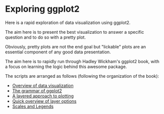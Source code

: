 # Exploring ggplot2

Here is a rapid exploration of data visualization using ggplot2.

The aim here is to present the best visualization to answer a specific question and to do so with a pretty plot.

Obviously, pretty plots are not the end goal but "lickable" plots are an essential component of any good data presentation. 

The aim here is to rapidly run through Hadley Wickham's ggplot2 book, with a focus on learning the logic behind this awesome package.

The scripts are arranged as follows (following the organization of the book):

- [Overview of data visualization](DataVisOverview.md)
- [The grammar of ggplot2](TheGrammar.md)
- [A layered approach to plotting](PeelTheOnion.md)
- [Quick overview of layer options](PlotTools.md)
- [Scales and Legends](ScalesandLegends.md)
